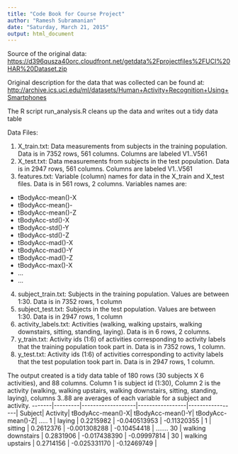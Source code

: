 ```yaml
---
title: "Code Book for Course Project"
author: "Ramesh Subramanian"
date: "Saturday, March 21, 2015"
output: html_document
---
```

Source of the original data: 
https://d396qusza40orc.cloudfront.net/getdata%2Fprojectfiles%2FUCI%20HAR%20Dataset.zip

Original description for the data that was collected can be found at: 
http://archive.ics.uci.edu/ml/datasets/Human+Activity+Recognition+Using+Smartphones

The R script run_analysis.R cleans up the data and writes out a tidy data table

Data Files:
1.  X_train.txt: Data measurements from subjects in the training population. Data     is in 7352 rows, 561 columns. Columns are labeled V1..V561
2.  X_test.txt: Data measurements from subjects in the test population. Data is in 2947 rows, 561 columns. Columns are labeled V1..V561
3.  features.txt: Variable (column) names for data in the X_train and X_test files. Data is in 561 rows, 2 columns. Variables names are: 

* tBodyAcc-mean()-X
* tBodyAcc-mean()-
* tBodyAcc-mean()-Z
* tBodyAcc-std()-X
* tBodyAcc-std()-Y
* tBodyAcc-std()-Z
* tBodyAcc-mad()-X
* tBodyAcc-mad()-Y
* tBodyAcc-mad()-Z
* tBodyAcc-max()-X
* ...
* ...

4.  subject_train.txt: Subjects in the training population. Values are between 1:30. Data is in 7352 rows, 1 column
5.  subject_test.txt: Subjects in the test population. Values are between 1:30. Data is in 2947 rows, 1 column
6.  activity_labels.txt: Activities (walking, walking upstairs, walking downstairs, sitting, standing, laying). Data is in 6 rows, 2 columns.
7.  y_train.txt: Activity ids (1:6) of activities corresponding to activity labels that the training population took part in. Data is in 7352 rows, 1 column.
8.  y_test.txt: Activity ids (1:6) of activities corresponding to activity labels that the test population took part in. Data is in 2947 rows, 1 column.

The output created is a tidy data table of 180 rows (30 subjects X 6 activities), and 88 columns. Column 1 is subject id (1:30), Column 2 is the activity (walking, walking upstairs, walking downstairs, sitting, standing, laying), columns 3..88 are averages of each variable for a subject and activity.
-------|---------|-------------------|-----------------|-----------------|
Subject|  Activity|  tBodyAcc-mean()-X|	tBodyAcc-mean()-Y|	tBodyAcc-mean()-Z| .....
1      |  laying	 |  0.2215982	   |   -0.040513953   | 	-0.11320355 |
1      |  sitting  |	0.2612376	   |  -0.001308288    | 	-0.10454418 |
.......
30      | walking downstairs |	0.2831906 |	-0.017438390 |	-0.09997814 |
30      | walking upstairs	 | 0.2714156	| -0.025331170 |	-0.12469749 |
